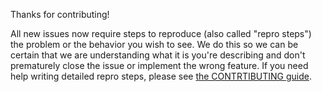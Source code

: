 Thanks for contributing!

All new issues now require steps to reproduce (also called "repro steps") the problem or the behavior you wish to see. We do this so we can be certain that we are understanding what it is you're describing and don't prematurely close the issue or implement the wrong feature. If you need help writing detailed repro steps, please see [the CONTRTIBUTING guide](https://github.com/Rasica-network/Community/blob/master/CONTRIBUTING.md).

